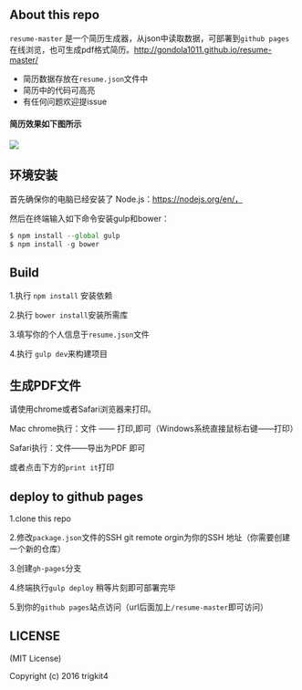 ## About this repo

`resume-master` 是一个简历生成器，从json中读取数据，可部署到`github pages` 在线浏览，也可生成pdf格式简历。http://gondola1011.github.io/resume-master/

 - 简历数据存放在`resume.json`文件中
 - 简历中的代码可高亮
 - 有任何问题欢迎提issue

#### 简历效果如下图所示

![](src/img/resume.png)

## 环境安装

首先确保你的电脑已经安装了
Node.js：https://nodejs.org/en/，

然后在终端输入如下命令安装gulp和bower：

```js
$ npm install --global gulp
$ npm install -g bower
```

## Build

 1.执行 `npm install` 安装依赖

 2.执行 `bower install`安装所需库

 3.填写你的个人信息于`resume.json`文件

 4.执行 `gulp dev`来构建项目

## 生成PDF文件

请使用chrome或者Safari浏览器来打印。

Mac chrome执行：文件 —— 打印,即可（Windows系统直接鼠标右键——打印）

Safari执行：文件——导出为PDF 即可

或者点击下方的`print it`打印
## deploy to github pages

1.clone this repo

2.修改`package.json`文件的SSH git remote orgin为你的SSH 地址（你需要创建一个新的仓库）

3.创建`gh-pages`分支

4.终端执行`gulp deploy` 稍等片刻即可部署完毕

5.到你的`github pages`站点访问（url后面加上`/resume-master`即可访问）

## LICENSE

 (MIT License)

 Copyright (c) 2016 trigkit4
